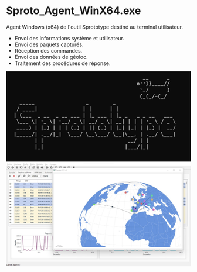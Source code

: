 # Sproto_Agent_WinX64.exe
Agent Windows (x64) de l'outil Sprototype destiné au terminal utilisateur. <br>

<ul>
  <li>Envoi des informations système et utilisateur.</li>
  <li>Envoi des paquets capturés.</li>
  <li>Réception des commandes.</li>
  <li>Envoi des données de géoloc.</li>
  <li>Traitement des procédures de réponse.</li>
</ul>

<img src="sproto_agent.png"><br>
<img src="sproto.jpg">
